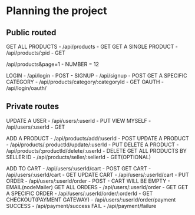 # Planning the project

## Public routed

GET ALL PRODUCTS - /api/products - GET
GET A SINGLE PRODUCT - /api/products/:pid - GET

<!-- PAGING -->

/api/products&page=1 - NUMBER = 12

LOGIN - /api/login - POST - <token>
SIGNUP - /api/signup - POST
GET A SPECIFIC CATEGORY - /api/products/category/:categoryId - GET
OAUTH - /api/login/oauth/

## Private routes

<!-- //Normal User(BUYER) -->

UPDATE A USER - /api/users/:userId - PUT
VIEW MYSELF - /api/users/:userId - GET

<!-- //SELLER -->

ADD A PRODUCT - /api/products/add/:userId - POST
UPDATE A PRODUCT - /api/products/:productId/update/:userId - PUT
DELETE A PRODUCT - /api/products/:productId/delete/:userId - DELETE
GET ALL PRODUCTS BY SELLER ID - /api/products/seller/:sellerId - GET(OPTIONAL)

<!-- //BOTH -->

ADD TO CART - /api/users/:userId/cart - POST
GET CART - /api/users/:userId/cart - GET
UPDATE CART - /api/users/:userId/cart - PUT
ORDER - /api/users/:userId/order - POST - CART WILL BE EMPTY - EMAIL(nodeMailer)
GET ALL ORDERS - /api/users/:userId/order - GET
GET A SPECIFIC ORDER - /api/users/:userId/order/:orderId - GET
CHECKOUT(PAYMENT GATEWAY) - /api/users/:userId/order/payment
SUCCESS - /api/payment/success
FAIL - /api/payment/failure

